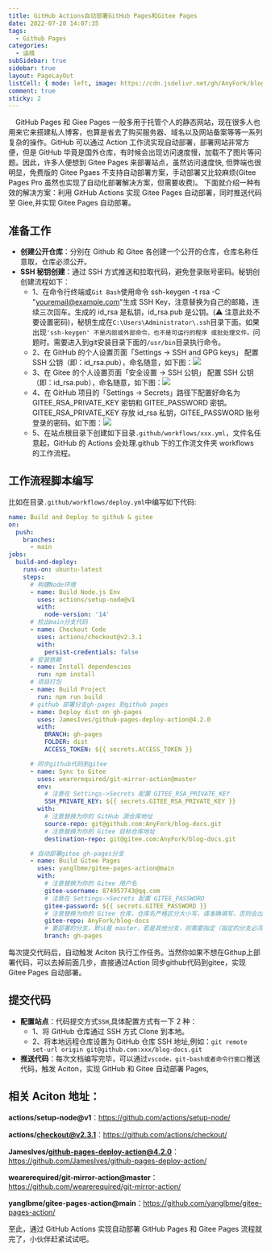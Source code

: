 ```yaml
---
title: GitHub Actions自动部署GitHub Pages和Gitee Pages
date: 2022-07-20 14:07:35
tags:
  - Github Pages
categories:
  - 运维
subSidebar: true
sidebar: true
layout: PageLayOut
listCell: { mode: left, image: https://cdn.jsdelivr.net/gh/AnyFork/blog-images/markdown/202207201555438.jpg }
comment: true
sticky: 2
---
```


&emsp;GitHub Pages 和 Giee Pages 一般多用于托管个人的静态网站，现在很多人也用来它来搭建私人博客，也算是省去了购买服务器、域名以及网站备案等等一系列复杂的操作。GitHub 可以通过 Action 工作流实现自动部署，部署网站非常方便，但是 GitHub 毕竟是国外仓库，有时候会出现访问速度慢，加载不了图片等问题。因此，许多人便想到 Gitee Pages 来部署站点，虽然访问速度快, 但弊端也很明显，免费版的 Gitee Pgaes 不支持自动部署方案，手动部署又比较麻烦(Gitee Pages Pro 虽然也实现了自动化部署解决方案，但需要收费)。 下面就介绍一种有效的解决方案：利用 GitHub Actions 实现 Gitee Pages 自动部署，同时推送代码至 Giee,并实现 Gitee Pages 自动部署。

<!-- more -->

<Boxx/>

## 准备工作

- **创建公开仓库**：分别在 Github 和 Gitee 各创建一个公开的仓库，仓库名称任意取，仓库必须公开。
- **SSH 秘钥创建**：通过 SSH 方式推送和拉取代码，避免登录账号密码。秘钥创创建流程如下：
  - 1、在命令行终端或`Git Bash`使用命令 ssh-keygen -t rsa -C "youremail@example.com"生成 SSH Key，注意替换为自己的邮箱，连续三次回车。生成的 id_rsa 是私钥，id_rsa.pub 是公钥。(⚠️ 注意此处不要设置密码)，秘钥生成在`C:\Users\Administrator\.ssh`目录下面。如果出现`'ssh-keygen' 不是内部或外部命令，也不是可运行的程序 或批处理文件。`问题时。需要进入到git安装目录下面的`/usr/bin`目录执行命令。
  - 2、在 GitHub 的个人设置页面「Settings -> SSH and GPG keys」​ 配置 SSH 公钥（即：id_rsa.pub），命名随意，如下图：![](https://cdn.jsdelivr.net/gh/AnyFork/blog-images/markdown/202207201634013.png)
  - 3、在 Gitee 的个人设置页面「安全设置 -> SSH 公钥」​ 配置 SSH 公钥（即：id_rsa.pub），命名随意，如下图：![](https://cdn.jsdelivr.net/gh/AnyFork/blog-images/markdown/202207201636995.png)
  - 4、在 GitHub 项目的「​Settings -> Secrets」路径下配置好命名为 GITEE_RSA_PRIVATE_KEY 密钥和 GITEE_PASSWORD 密钥。GITEE_RSA_PRIVATE_KEY 存放 id_rsa 私钥，GITEE_PASSWORD 账号登录的密码。如下图：![](https://cdn.jsdelivr.net/gh/AnyFork/blog-images/markdown/202207201641069.png)
  - 5、在站点根目录下创建如下目录`.github/workflows/xxx.yml`，文件名任意起，GitHub 的 Actions 会处理.github 下的工作流文件夹 workflows 的工作流程。

## 工作流程脚本编写

比如在目录`.github/workflows/deploy.yml`中编写如下代码:

```yaml
name: Build and Deploy to github & gitee
on:
  push:
    branches:
      - main
jobs:
  build-and-deploy:
    runs-on: ubuntu-latest
    steps:
      # 构建Node环境
      - name: Build Node.js Env
        uses: actions/setup-node@v1
        with:
          node-version: '14'
      # 检出main分支代码
      - name: Checkout Code
        uses: actions/checkout@v2.3.1
        with:
          persist-credentials: false
      # 安装依赖
      - name: Install dependencies
        run: npm install
      # 项目打包
      - name: Build Project
        run: npm run build
      # github 部署分支gh-pages 到github pages
      - name: Deploy dist on gh-pages
        uses: JamesIves/github-pages-deploy-action@4.2.0
        with:
          BRANCH: gh-pages
          FOLDER: dist
          ACCESS_TOKEN: ${{ secrets.ACCESS_TOKEN }}

      # 同步github代码到gitee
      - name: Sync to Gitee
        uses: wearerequired/git-mirror-action@master
        env:
          # 注意在 Settings->Secrets 配置 GITEE_RSA_PRIVATE_KEY
          SSH_PRIVATE_KEY: ${{ secrets.GITEE_RSA_PRIVATE_KEY }}
        with:
          # 注意替换为你的 GitHub 源仓库地址
          source-repo: git@github.com:AnyFork/blog-docs.git
          # 注意替换为你的 Gitee 目标仓库地址
          destination-repo: git@gitee.com:AnyFork/blog-docs.git

      # 自动部署gitee gh-pages分支
      - name: Build Gitee Pages
        uses: yanglbme/gitee-pages-action@main
        with:
          # 注意替换为你的 Gitee 用户名
          gitee-username: 874957743@qq.com
          # 注意在 Settings->Secrets 配置 GITEE_PASSWORD
          gitee-password: ${{ secrets.GITEE_PASSWORD }}
          # 注意替换为你的 Gitee 仓库，仓库名严格区分大小写，请准确填写，否则会出错
          gitee-repo: AnyFork/blog-docs
          # 要部署的分支，默认是 master，若是其他分支，则需要指定（指定的分支必须存在）
          branch: gh-pages
```

每次提交代码后，自动触发 Aciton 执行工作任务。当然你如果不想在Githup上部署代码，可以去掉前面几步，直接通过Action 同步github代码到gitee，实现Gitee Pages 自动部署。

## 提交代码

- **配置站点**：代码提交方式`SSH`,具体配置方式有一下 2 种：
  - 1、将 GitHub 仓库通过 SSH 方式 Clone 到本地。
  - 2、将本地远程仓库设置为 GitHub 仓库 SSH 地址,例如：`git remote set-url origin git@github.com:xxx/blog-docs.git`
- **推送代码**：每次文档编写完毕，可以通过`vscode，git-bash或者命令行窗口`推送代码，触发 Aciton，实现 GitHub 和 Gitee 自动部署 Pages,

## 相关 Aciton 地址：

**actions/setup-node@v1**：<https://github.com/actions/setup-node/>

**actions/checkout@v2.3.1**：<https://github.com/actions/checkout/>

**JamesIves/github-pages-deploy-action@4.2.0**：<https://github.com/JamesIves/github-pages-deploy-action/>

**wearerequired/git-mirror-action@master**：<https://github.com/wearerequired/git-mirror-action/>

**yanglbme/gitee-pages-action@main**：<https://github.com/yanglbme/gitee-pages-action/>

至此，通过 GitHub Actions 实现自动部署 GitHub Pages 和 Gitee Pages 流程就完了，小伙伴赶紧试试吧。

<Reward/>
